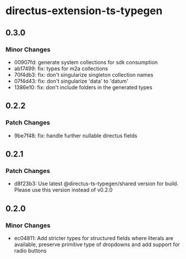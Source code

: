 # directus-extension-ts-typegen

## 0.3.0

### Minor Changes

- 00907fd: generate system collections for sdk consumption
- ab17499: fix: types for m2a collections
- 70f4db3: fix: don't singularize singleton collection names
- 07f4d43: fix: don't singularize 'data' to 'datum'
- 1386e10: fix: don't include folders in the generated types

## 0.2.2

### Patch Changes

- 9be7f48: fix: handle further nullable directus fields

## 0.2.1

### Patch Changes

- d8f23b3: Use latest @directus-ts-typegen/shared version for build. Please use this version instead of v0.2.0

## 0.2.0

### Minor Changes

- ec04811: Add stricter types for structured fields where literals are available, preserve primitive type of dropdowns and add support for radio buttons
